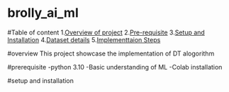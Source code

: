 # brolly_ai_ml

#Table of content
1.[Overview of project](#overview)
2.[Pre-requisite](#prerequisite)
3.[Setup and Installation](#setup_and_installation)
4.[Dataset details](#dataset_details)
5.[Implementtaion Steps](#implementation_steps)

#overview
This project showcase the implementation of DT alogorithm

#prerequisite
-python 3.10
-Basic understanding of ML 
-Colab installation

#setup and installation
